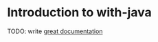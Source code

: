 # Introduction to with-java

TODO: write [great documentation](http://jacobian.org/writing/what-to-write/)
